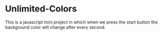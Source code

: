 # Unlimited-Colors
This is a javascript mini project in which when we press the start button the background color will change after every second.
